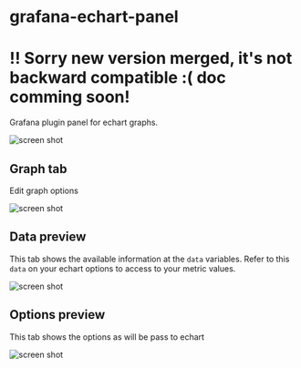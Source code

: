 # grafana-echart-panel

# !! Sorry new version merged, it's not backward compatible :( doc comming soon!

Grafana plugin panel for echart graphs.

![screen shot](./src/img/screen_shot4.png)

## Graph tab
Edit graph options

![screen shot](./src/img/screen_shot1.png)

## Data preview
This tab shows the available information at the `data` variables.
Refer to this `data` on your echart options to access to your metric values.

![screen shot](./src/img/screen_shot2.png)

## Options preview
This tab shows the options as will be pass to echart

![screen shot](./src/img/screen_shot3.png)


